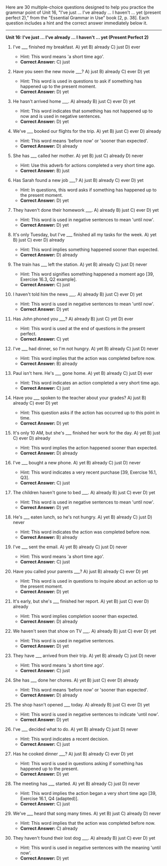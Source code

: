 Here are 30 multiple-choice questions designed to help you practice the grammar point of Unit 16, "I've just ... I've already ... I haven't ... yet (present perfect 2)," from the "Essential Grammar in Use" book [2, p. 38]. Each question includes a hint and the correct answer immediately below it.

***

**Unit 16: I've just ... I've already ... I haven't ... yet (Present Perfect 2)**

1.  I've ___ finished my breakfast.
    A) yet
    B) already
    C) just
    D) ever
    *   Hint: This word means 'a short time ago'.
    *   **Correct Answer:** C) just

2.  Have you seen the new movie ___?
    A) just
    B) already
    C) ever
    D) yet
    *   Hint: This word is used in questions to ask if something has happened up to the present moment.
    *   **Correct Answer:** D) yet

3.  He hasn't arrived home ___.
    A) already
    B) just
    C) ever
    D) yet
    *   Hint: This word indicates that something has not happened up to now and is used in negative sentences.
    *   **Correct Answer:** D) yet

4.  We've ___ booked our flights for the trip.
    A) yet
    B) just
    C) ever
    D) already
    *   Hint: This word means 'before now' or 'sooner than expected'.
    *   **Correct Answer:** D) already

5.  She has ___ called her mother.
    A) yet
    B) just
    C) already
    D) never
    *   Hint: Use this adverb for actions completed a very short time ago.
    *   **Correct Answer:** B) just

6.  Has Sarah found a new job ___?
    A) just
    B) already
    C) ever
    D) yet
    *   Hint: In questions, this word asks if something has happened up to the present moment.
    *   **Correct Answer:** D) yet

7.  They haven't done their homework ___.
    A) already
    B) just
    C) ever
    D) yet
    *   Hint: This word is used in negative sentences to mean 'until now'.
    *   **Correct Answer:** D) yet

8.  It's only Tuesday, but I've ___ finished all my tasks for the week.
    A) yet
    B) just
    C) ever
    D) already
    *   Hint: This word implies something happened sooner than expected.
    *   **Correct Answer:** D) already

9.  The train has ___ left the station.
    A) yet
    B) already
    C) just
    D) never
    *   Hint: This word signifies something happened a moment ago [39, Exercise 16.3, Q2 example].
    *   **Correct Answer:** C) just

10. I haven't told him the news ___.
    A) already
    B) just
    C) ever
    D) yet
    *   Hint: This word is used in negative sentences to mean 'until now'.
    *   **Correct Answer:** D) yet

11. Has John phoned you ___?
    A) already
    B) just
    C) yet
    D) ever
    *   Hint: This word is used at the end of questions in the present perfect.
    *   **Correct Answer:** C) yet

12. I've ___ had dinner, so I'm not hungry.
    A) yet
    B) already
    C) just
    D) never
    *   Hint: This word implies that the action was completed before now.
    *   **Correct Answer:** B) already

13. Paul isn't here. He's ___ gone home.
    A) yet
    B) already
    C) just
    D) ever
    *   Hint: This word indicates an action completed a very short time ago.
    *   **Correct Answer:** C) just

14. Have you ___ spoken to the teacher about your grades?
    A) just
    B) already
    C) ever
    D) yet
    *   Hint: This question asks if the action has occurred up to this point in time.
    *   **Correct Answer:** D) yet

15. It's only 10 AM, but she's ___ finished her work for the day.
    A) yet
    B) just
    C) ever
    D) already
    *   Hint: This word implies the action happened sooner than expected.
    *   **Correct Answer:** D) already

16. I've ___ bought a new phone.
    A) yet
    B) already
    C) just
    D) never
    *   Hint: This word indicates a very recent purchase [39, Exercise 16.1, Q3].
    *   **Correct Answer:** C) just

17. The children haven't gone to bed ___.
    A) already
    B) just
    C) ever
    D) yet
    *   Hint: This word is used in negative sentences to mean 'until now'.
    *   **Correct Answer:** D) yet

18. He's ___ eaten lunch, so he's not hungry.
    A) yet
    B) already
    C) just
    D) never
    *   Hint: This word indicates the action was completed before now.
    *   **Correct Answer:** B) already

19. I've ___ sent the email.
    A) yet
    B) already
    C) just
    D) never
    *   Hint: This word means 'a short time ago'.
    *   **Correct Answer:** C) just

20. Have you called your parents ___?
    A) just
    B) already
    C) ever
    D) yet
    *   Hint: This word is used in questions to inquire about an action up to the present moment.
    *   **Correct Answer:** D) yet

21. It's early, but she's ___ finished her report.
    A) yet
    B) just
    C) ever
    D) already
    *   Hint: This word implies completion sooner than expected.
    *   **Correct Answer:** D) already

22. We haven't seen that show on TV ___.
    A) already
    B) just
    C) ever
    D) yet
    *   Hint: This word is used in negative sentences.
    *   **Correct Answer:** D) yet

23. They have ___ arrived from their trip.
    A) yet
    B) already
    C) just
    D) never
    *   Hint: This word means 'a short time ago'.
    *   **Correct Answer:** C) just

24. She has ___ done her chores.
    A) yet
    B) just
    C) ever
    D) already
    *   Hint: This word means 'before now' or 'sooner than expected'.
    *   **Correct Answer:** D) already

25. The shop hasn't opened ___ today.
    A) already
    B) just
    C) ever
    D) yet
    *   Hint: This word is used in negative sentences to indicate 'until now'.
    *   **Correct Answer:** D) yet

26. I've ___ decided what to do.
    A) yet
    B) already
    C) just
    D) never
    *   Hint: This word indicates a recent decision.
    *   **Correct Answer:** C) just

27. Has he cooked dinner ___?
    A) just
    B) already
    C) ever
    D) yet
    *   Hint: This word is used in questions asking if something has happened up to the present.
    *   **Correct Answer:** D) yet

28. The meeting has ___ started.
    A) yet
    B) already
    C) just
    D) never
    *   Hint: This word implies the action began a very short time ago [39, Exercise 16.1, Q4 (adapted)].
    *   **Correct Answer:** C) just

29. We've ___ heard that song many times.
    A) yet
    B) just
    C) already
    D) never
    *   Hint: This word implies that the action was completed before now.
    *   **Correct Answer:** C) already

30. They haven't found their lost dog ___.
    A) already
    B) just
    C) ever
    D) yet
    *   Hint: This word is used in negative sentences with the meaning 'until now'.
    *   **Correct Answer:** D) yet
